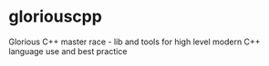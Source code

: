 gloriouscpp
===========

Glorious C++ master race - lib and tools for high level modern C++ language use and best practice
